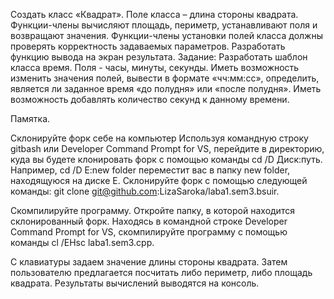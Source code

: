 Создать класс «Квадрат». Поле класса – длина стороны квадрата. Функции-члены вычисляют площадь, периметр, устанавливают поля и возвращают значения. Функции-члены установки полей класса должны проверять корректность задаваемых параметров. Разработать функцию вывода на экран результата. 
Задание: Разработать шаблон класса время. Поля - часы, минуты, секунды. Иметь возможность изменить значения полей, вывести в формате «чч:мм:сс», определить, является ли заданное время «до полудня» или «после полудня». Иметь возможность добавлять количество секунд к данному времени.

Памятка.

Склонируйте форк себе на компьютер Используя командную строку gitbash или Developer Command Prompt for VS, перейдите в директорию, куда вы будете клонировать форк с помощью команды cd /D Диск:путь. Например, cd /D E:new folder переместит вас в папку new folder, находящуюся на диске E. Склонируйте форк с помощью следующей команды: git clone git@github.com:LizaSaroka/laba1.sem3.bsuir.

Скомпилируйте программу. Откройте папку, в которой находится склонированный форк. Находясь в командной строке Developer Command Prompt for VS, скомпилируйте программу с помощью команды cl /EHsc laba1.sem3.cpp.

С клавиатуры задаем значение длины стороны квадрата. Затем пользователю предлагается посчитать либо периметр, либо площадь квадрата. Результаты вычислений выводятся на консоль.
